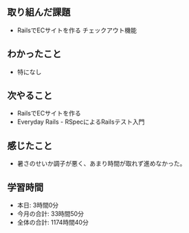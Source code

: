 ## 取り組んだ課題
- RailsでECサイトを作る チェックアウト機能
## わかったこと
- 特になし
## 次やること
- RailsでECサイトを作る
- Everyday Rails - RSpecによるRailsテスト入門
## 感じたこと
- 暑さのせいか調子が悪く、あまり時間が取れず進めなかった。
## 学習時間
- 本日: 3時間0分
- 今月の合計: 33時間50分
- 全体の合計: 1174時間40分
